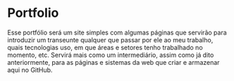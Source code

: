 # Portfolio
Esse portfólio será um site simples com algumas páginas que servirão para introduzir um transeunte qualquer que passar por ele ao meu trabalho, quais tecnologias uso, em que áreas e setores tenho trabalhado no momento, etc. 
Servirá mais como um intermediário, assim como já dito anteriormente, para as páginas e sistemas da web que criar e armazenar aqui no GitHub.
